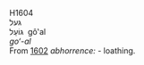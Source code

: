 <body>
  <p>H1604<br>  גּעל  <br> גּוֹעַל  ‎  gô‛al  <br><i>go‘-al </i><br>From <a href="h1602.htm">1602</a>  <i>abhorrence: - </i>loathing.<br></p>
 </body>
